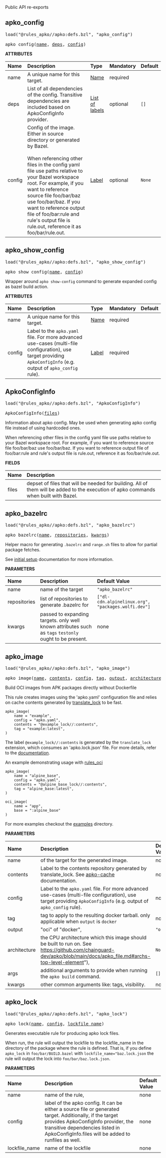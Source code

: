 <!-- Generated with Stardoc: http://skydoc.bazel.build -->

Public API re-exports

<a id="apko_config"></a>

## apko_config

<pre>
load("@rules_apko//apko:defs.bzl", "apko_config")

apko_config(<a href="#apko_config-name">name</a>, <a href="#apko_config-deps">deps</a>, <a href="#apko_config-config">config</a>)
</pre>



**ATTRIBUTES**


| Name  | Description | Type | Mandatory | Default |
| :------------- | :------------- | :------------- | :------------- | :------------- |
| <a id="apko_config-name"></a>name |  A unique name for this target.   | <a href="https://bazel.build/concepts/labels#target-names">Name</a> | required |  |
| <a id="apko_config-deps"></a>deps |  List of all dependencies of the config. Transitive dependencies are included based on ApkoConfigInfo provider.   | <a href="https://bazel.build/concepts/labels">List of labels</a> | optional |  `[]`  |
| <a id="apko_config-config"></a>config |  Config of the image. Either in source directory or generated by Bazel.<br><br>When referencing other files in the config yaml file use paths relative to your Bazel workspace root.    For example, if you want to reference source file foo/bar/baz use foo/bar/baz. If you want to reference output file of foo/bar:rule and rule's    output file is rule.out, reference it as foo/bar/rule.out.   | <a href="https://bazel.build/concepts/labels">Label</a> | optional |  `None`  |


<a id="apko_show_config"></a>

## apko_show_config

<pre>
load("@rules_apko//apko:defs.bzl", "apko_show_config")

apko_show_config(<a href="#apko_show_config-name">name</a>, <a href="#apko_show_config-config">config</a>)
</pre>

Wrapper around `apko show-config` command to generate expanded config as bazel build action.

**ATTRIBUTES**


| Name  | Description | Type | Mandatory | Default |
| :------------- | :------------- | :------------- | :------------- | :------------- |
| <a id="apko_show_config-name"></a>name |  A unique name for this target.   | <a href="https://bazel.build/concepts/labels#target-names">Name</a> | required |  |
| <a id="apko_show_config-config"></a>config |  Label to the `apko.yaml` file. For more advanced use-cases (multi-file configuration), use target providing `ApkoConfigInfo` (e.g. output of `apko_config` rule).   | <a href="https://bazel.build/concepts/labels">Label</a> | required |  |


<a id="ApkoConfigInfo"></a>

## ApkoConfigInfo

<pre>
load("@rules_apko//apko:defs.bzl", "ApkoConfigInfo")

ApkoConfigInfo(<a href="#ApkoConfigInfo-files">files</a>)
</pre>

Information about apko config. May be used when generating apko config file instead of using hardcoded ones.

When referencing other files in the config yaml file use paths relative to your Bazel workspace root.
   For example, if you want to reference source file foo/bar/baz use foo/bar/baz. If you want to reference output file of foo/bar:rule and rule's
   output file is rule.out, reference it as foo/bar/rule.out.

**FIELDS**

| Name  | Description |
| :------------- | :------------- |
| <a id="ApkoConfigInfo-files"></a>files |  depset of files that will be needed for building. All of them will be added to the execution of apko commands when built with Bazel.    |


<a id="apko_bazelrc"></a>

## apko_bazelrc

<pre>
load("@rules_apko//apko:defs.bzl", "apko_bazelrc")

apko_bazelrc(<a href="#apko_bazelrc-name">name</a>, <a href="#apko_bazelrc-repositories">repositories</a>, <a href="#apko_bazelrc-kwargs">kwargs</a>)
</pre>

Helper macro for generating `.bazelrc` and `range.sh` files to allow for partial package fetches.

See [initial setup](./initial-setup.md) documentation for more information.


**PARAMETERS**


| Name  | Description | Default Value |
| :------------- | :------------- | :------------- |
| <a id="apko_bazelrc-name"></a>name |  name of the target   |  `"apko_bazelrc"` |
| <a id="apko_bazelrc-repositories"></a>repositories |  list of repositories to generate .bazelrc for   |  `["dl-cdn.alpinelinux.org", "packages.wolfi.dev"]` |
| <a id="apko_bazelrc-kwargs"></a>kwargs |  passed to expanding targets. only well known attributes such as `tags` `testonly` ought to be present.   |  none |


<a id="apko_image"></a>

## apko_image

<pre>
load("@rules_apko//apko:defs.bzl", "apko_image")

apko_image(<a href="#apko_image-name">name</a>, <a href="#apko_image-contents">contents</a>, <a href="#apko_image-config">config</a>, <a href="#apko_image-tag">tag</a>, <a href="#apko_image-output">output</a>, <a href="#apko_image-architecture">architecture</a>, <a href="#apko_image-args">args</a>, <a href="#apko_image-kwargs">kwargs</a>)
</pre>

Build OCI images from APK packages directly without Dockerfile

This rule creates images using the 'apko.yaml' configuration file and relies on cache contents generated by [translate_lock](./translate_lock.md) to be fast.

```starlark
apko_image(
    name = "example",
    config = "apko.yaml",
    contents = "@example_lock//:contents",
    tag = "example:latest",
)
```

The label `@example_lock//:contents` is generated by the `translate_lock` extension, which consumes an 'apko.lock.json' file.
For more details, refer to the [documentation](./docs/apko-cache.md).

An example demonstrating usage with [rules_oci](https://github.com/bazel-contrib/rules_oci)

```starlark
apko_image(
    name = "alpine_base",
    config = "apko.yaml",
    contents = "@alpine_base_lock//:contents",
    tag = "alpine_base:latest",
)

oci_image(
    name = "app",
    base = ":alpine_base"
)
```

For more examples checkout the [examples](/examples) directory.


**PARAMETERS**


| Name  | Description | Default Value |
| :------------- | :------------- | :------------- |
| <a id="apko_image-name"></a>name |  of the target for the generated image.   |  none |
| <a id="apko_image-contents"></a>contents |  Label to the contents repository generated by translate_lock. See [apko-cache](./apko-cache.md) documentation.   |  none |
| <a id="apko_image-config"></a>config |  Label to the `apko.yaml` file.  For more advanced use-cases (multi-file configuration), use target providing `ApkoConfigInfo` (e.g. output of `apko_config` rule).   |  none |
| <a id="apko_image-tag"></a>tag |  tag to apply to the resulting docker tarball. only applicable when `output` is `docker`   |  none |
| <a id="apko_image-output"></a>output |  "oci" of  "docker",   |  `"oci"` |
| <a id="apko_image-architecture"></a>architecture |  the CPU architecture which this image should be built to run on. See https://github.com/chainguard-dev/apko/blob/main/docs/apko_file.md#archs-top-level-element"),   |  `None` |
| <a id="apko_image-args"></a>args |  additional arguments to provide when running the `apko build` command.   |  `[]` |
| <a id="apko_image-kwargs"></a>kwargs |  other common arguments like: tags, visibility.   |  none |


<a id="apko_lock"></a>

## apko_lock

<pre>
load("@rules_apko//apko:defs.bzl", "apko_lock")

apko_lock(<a href="#apko_lock-name">name</a>, <a href="#apko_lock-config">config</a>, <a href="#apko_lock-lockfile_name">lockfile_name</a>)
</pre>

Generates executable rule for producing apko lock files.

When run, the rule will output the lockfile to the lockfile_name in the directory of the package where the rule is defined.
That is, if you define `apko_lock` in `foo/bar/BUILD.bazel` with `lockfile_name="baz.lock.json` the rule will output the lock into
`foo/bar/baz.lock.json`.


**PARAMETERS**


| Name  | Description | Default Value |
| :------------- | :------------- | :------------- |
| <a id="apko_lock-name"></a>name |  name of the rule,   |  none |
| <a id="apko_lock-config"></a>config |  label of the apko config. It can be either a source file or generated target. Additionally, if the target provides ApkoConfigInfo provider, the transitive dependencies listed in ApkoConfigInfo.files will be added to runfiles as well.   |  none |
| <a id="apko_lock-lockfile_name"></a>lockfile_name |  name of the lockfile   |  none |


